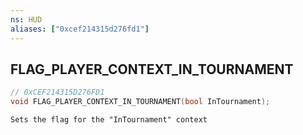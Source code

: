 ```yaml
---
ns: HUD
aliases: ["0xcef214315d276fd1"]
---
```

## FLAG_PLAYER_CONTEXT_IN_TOURNAMENT

```c
// 0xCEF214315D276FD1
void FLAG_PLAYER_CONTEXT_IN_TOURNAMENT(bool InTournament);
```

```
Sets the flag for the "InTournament" context
```
